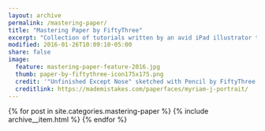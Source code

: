```yaml
---
layout: archive
permalink: /mastering-paper/
title: "Mastering Paper by FiftyThree"
excerpt: "Collection of tutorials written by an avid iPad illustrator to help you master [Paper by FiftyThree](http://www.fiftythree.com/paper)."
modified: 2016-01-26T10:09:10-05:00
share: false
image: 
  feature: mastering-paper-feature-2016.jpg
  thumb: paper-by-fiftythree-icon175x175.png
  credit: '"Unfinished Except Nose" sketched with Pencil by FiftyThree'
  creditlink: https://mademistakes.com/paperfaces/myriam-j-portrait/
---
```


{% for post in site.categories.mastering-paper %}
  {% include archive__item.html %}
{% endfor %}
